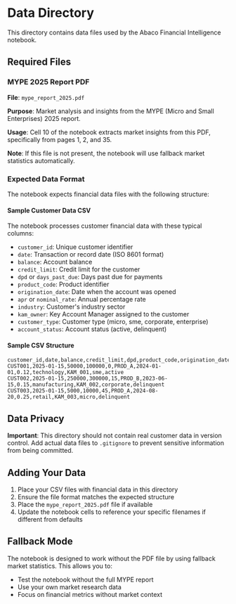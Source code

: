 # Data Directory

This directory contains data files used by the Abaco Financial Intelligence notebook.

## Required Files

### MYPE 2025 Report PDF

**File**: `mype_report_2025.pdf`

**Purpose**: Market analysis and insights from the MYPE (Micro and Small Enterprises) 2025 report.

**Usage**: Cell 10 of the notebook extracts market insights from this PDF, specifically from pages 1, 2, and 35.

**Note**: If this file is not present, the notebook will use fallback market statistics automatically.

### Expected Data Format

The notebook expects financial data files with the following structure:

#### Sample Customer Data CSV

The notebook processes customer financial data with these typical columns:

- `customer_id`: Unique customer identifier
- `date`: Transaction or record date (ISO 8601 format)
- `balance`: Account balance
- `credit_limit`: Credit limit for the customer
- `dpd` or `days_past_due`: Days past due for payments
- `product_code`: Product identifier
- `origination_date`: Date when the account was opened
- `apr` or `nominal_rate`: Annual percentage rate
- `industry`: Customer's industry sector
- `kam_owner`: Key Account Manager assigned to the customer
- `customer_type`: Customer type (micro, sme, corporate, enterprise)
- `account_status`: Account status (active, delinquent)

#### Sample CSV Structure

```csv
customer_id,date,balance,credit_limit,dpd,product_code,origination_date,apr,industry,kam_owner,customer_type,account_status
CUST001,2025-01-15,50000,100000,0,PROD_A,2024-01-01,0.12,technology,KAM_001,sme,active
CUST002,2025-01-15,250000,300000,15,PROD_B,2023-06-15,0.15,manufacturing,KAM_002,corporate,delinquent
CUST003,2025-01-15,5000,10000,45,PROD_A,2024-08-20,0.25,retail,KAM_003,micro,delinquent
```

## Data Privacy

**Important**: This directory should not contain real customer data in version control. Add actual data files to `.gitignore` to prevent sensitive information from being committed.

## Adding Your Data

1. Place your CSV files with financial data in this directory
2. Ensure the file format matches the expected structure
3. Place the `mype_report_2025.pdf` file if available
4. Update the notebook cells to reference your specific filenames if different from defaults

## Fallback Mode

The notebook is designed to work without the PDF file by using fallback market statistics. This allows you to:
- Test the notebook without the full MYPE report
- Use your own market research data
- Focus on financial metrics without market context
